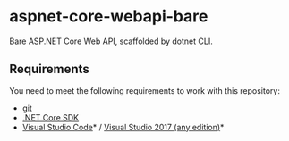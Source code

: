 # aspnet-core-webapi-bare
Bare ASP.NET Core Web API, scaffolded by dotnet CLI.

## Requirements
You need to meet the following requirements to work with this repository:

* [git](https://git-scm.com/download/)
* [.NET Core SDK](https://www.microsoft.com/net/download/)
* [Visual Studio Code](https://code.visualstudio.com/)* / [Visual Studio 2017 (any edition)](https://www.visualstudio.com/downloads/)*

